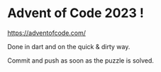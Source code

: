 # Advent of Code 2023 ! 

https://adventofcode.com/

Done in dart and on the quick & dirty way. 

Commit and push as soon as the puzzle is solved.